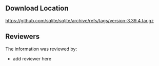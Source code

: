 ## Download Location

https://github.com/sqlite/sqlite/archive/refs/tags/version-3.39.4.tar.gz

## Reviewers

The information was reviewed by:

* add reviewer here